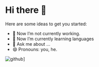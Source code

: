 # Hi there 👋

Here are some ideas to get you started:

- 🔭 Now I’m not currently working.
- 🌱 Now I’m currently learning languages
- 💬 Ask me about ...
- 😄 Pronouns: you, he.

![github](https://img.shields.io/badge/GitHub-000000?style=for-the-badge&logo=GitHub&logoColor=white)]
